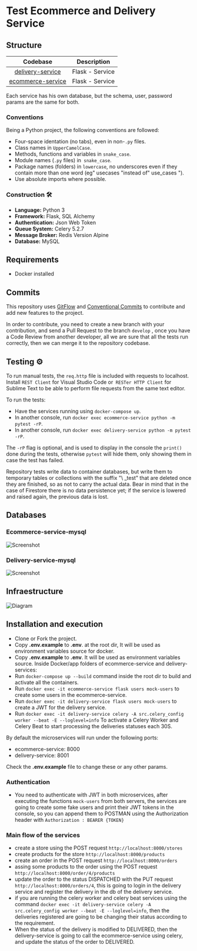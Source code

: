 # Test Ecommerce and Delivery Service 

## Structure 

| Codebase                               |   Description      |
| :------------------------------------: | :--------------:   |
| [delivery-service](delivery-service)   | Flask - Service    |
| [ecommerce-service](ecommerce-service) | Flask - Service    |

Each service has his own database, but the schema, user, password params are the same for both.

### Conventions

Being a Python project, the following conventions are followed:

- Four-space identation (no tabs), even in non-`.py` files.
- Class names in `UpperCamelCase`.
- Methods, functions and variables in `snake_case`.
- Module names (`.py` files) in` snake_case`.
- Package names (folders) in `lowercase`, no underscores even if they contain more than one word (eg" usecases "instead of" use_cases ").
- Use absolute imports where possible.

### Construction 🛠️
* **Language:** Python 3
* **Framework:** Flask, SQL Alchemy
* **Authentication:** Json Web Token
* **Queue System:** Celery 5.2.7
* **Message Broker:** Redis Version Alpine 
* **Database:** MySQL

## Requirements
- Docker installed

## Commits
This repository uses [GitFlow](https://www.atlassian.com/es/git/tutorials/comparing-workflows/gitflow-workflow) and [Conventional Commits](https://www.conventionalcommits.org/en/v1.0.0/) to contribute and add new features to the project.

In order to contribute, you need to create a new branch with your contribution, and send a Pull Request to the branch ```develop``` , once you have a Code Review from another developer, all we are sure that all the tests run correctly, then we can merge it to the repository codebase.

## Testing ⚙️
To run manual tests, the `req.http` file is included with requests to localhost. Install `REST Client` for Visual Studio Code or` RESTer HTTP Client` for Sublime Text to be able to perform file requests from the same text editor.

To run the tests:

- Have the services running using `docker-compose up`.
- In another console, run `docker exec ecommerce-service python -m pytest -rP`.
- In another console, run `docker exec delivery-service python -m pytest -rP`.

The `-rP` flag is optional, and is used to display in the console the `print()` done during the tests, otherwise `pytest` will hide them, only showing them in case the test has failed.

Repository tests write data to container databases, but write them to temporary tables or collections with the suffix "\ _test" that are deleted once they are finished, so as not to carry the actual data. Bear in mind that in the case of Firestore there is no data persistence yet; if the service is lowered and raised again, the previous data is lost.

## Databases

### Ecommerce-service-mysql
![Screenshot](assets/ecommerce-service.png)

### Delivery-service-mysql
![Screenshot](assets/delivery-service.png)

## Infraestructure
![Diagram](assets/infraestructure.png)


## Installation and execution

- Clone or Fork the project.
- Copy **.env.example** to **.env**. at the root dir, It will be used as environment variables source for docker.
- Copy **.env.example** to **.env**. It will be used as environment variables source. Inside Docker/app folders of ecommerce-service and delivery-services:
- Run ```docker-compose up --build``` command inside the root dir to build and activate all the containers.
- Run ```docker exec -it ecommerce-service flask users mock-users``` to create some users in the ecommerce-service.
- Run ```docker exec -it delivery-service flask users mock-users``` to create a JWT for the delivery service.
- Run ```docker exec -it delivery-service celery -A src.celery_config worker --beat -E --loglevel=info``` To activate a Celery Worker and Celery Beat to start processing the deliveries statuses each 30S.

By default the microservices will run under the following ports:
- ecommerce-service: 8000
- delivery-service: 8001

Check the **.env.example** file to change these or any other params.

### Authentication

- You need to authenticate with JWT in both microservices, after executing the functions ```mock-users``` from both servers, the services are going to create some fake users and print their JWT tokens in the console, so you can append them to POSTMAN using the Authorization header with ```Authorization : BEARER {TOKEN}``` 

### Main flow of the services

- create a store using the POST request ```http://localhost:8000/stores```
- create products for the store ```http://localhost:8000/products```
- create an order in the POST request ```http://localhost:8000/orders```
- assing some products to the order using the POST request ``` http://localhost:8000/order/4/products ```
- update the order to the status DISPATCHED with the PUT request ```http://localhost:8000/orders/4```, this is going to login in the delivery service and register the delivery in the db of the delivery service.
- if you are running the celery worker and celery beat services using the command ```docker exec -it delivery-service celery -A src.celery_config worker --beat -E --loglevel=info```, then the deliveries registered are going to be changing their status according to the requirement.
- When the status of the delivery is modified to DELIVERED, then the delivery-service is going to call the ecommerce-service using celery, and update the status of the order to DELIVERED. 
